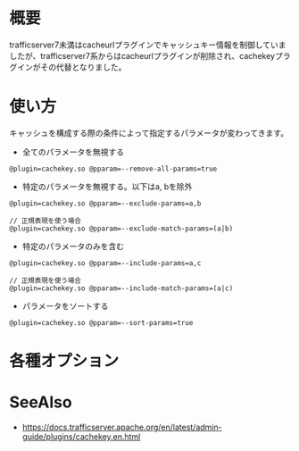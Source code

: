 # 概要
trafficserver7未満はcacheurlプラグインでキャッシュキー情報を制御していましたが、trafficserver7系からはcacheurlプラグインが削除され、cachekeyプラグインがその代替となりました。


# 使い方
キャッシュを構成する際の条件によって指定するパラメータが変わってきます。

- 全てのパラメータを無視する
```
@plugin=cachekey.so @pparam=--remove-all-params=true
```
- 特定のパラメータを無視する。以下はa, bを除外
```
@plugin=cachekey.so @pparam=--exclude-params=a,b

// 正規表現を使う場合
@plugin=cachekey.so @pparam=--exclude-match-params=(a|b)
```
- 特定のパラメータのみを含む
```
@plugin=cachekey.so @pparam=--include-params=a,c

// 正規表現を使う場合
@plugin=cachekey.so @pparam=--include-match-params=(a|c)
```
- パラメータをソートする
```
@plugin=cachekey.so @pparam=--sort-params=true
```

# 各種オプション

# SeeAlso
- https://docs.trafficserver.apache.org/en/latest/admin-guide/plugins/cachekey.en.html
